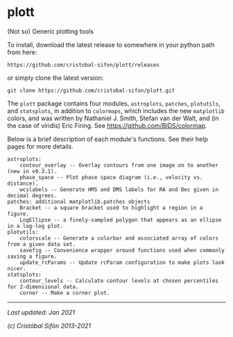 # plott
(Not so) Generic plotting tools

To install, download the latest release to somewhere in your python path from here:

    https://github.com/cristobal-sifon/plott/releases

or simply clone the latest version:

    git clone https://github.com/cristobal-sifon/plott.git

The `plott` package contains four modules, `astroplots`, `patches`, `plotutils`, 
and `statsplots`, in addition to `colormaps`, which includes the new 
`matplotlib` colors, and was written by Nathaniel J. Smith, Stefan van der Walt, 
and (in the case of viridis) Eric Firing. See https://github.com/BIDS/colormap.

Below is a brief description of each module's functions. See their help pages for more details.

    astroplots:
        contour_overlay -- Overlay contours from one image on to another (new in v0.3.1).
        phase_space -- Plot phase space diagram (i.e., velocity vs. distance).
        wcslabels -- Generate HMS and DMS labels for RA and Dec given in decimal degrees.
    patches: additional matplotlib.patches objects
        Bracket -- a square bracket used to highlight a region in a figure.
        LogEllipse -- a finely-sampled polygon that appears as an ellipse in a log-log plot.
    plotutils:
        colorscale -- Generate a colorbar and associated array of colors from a given data set.
        savefig -- Convenience wrapper around functions used when commonly saving a figure.
        update_rcParams -- Update rcParam configuration to make plots look nicer.
    statsplots:
        contour_levels -- Calculate contour levels at chosen percentiles for 2-dimensional data.
        corner -- Make a corner plot.

---
*Last updated: Jan 2021*

*(c) Cristóbal Sifón 2013-2021*
